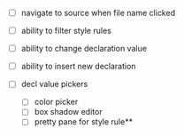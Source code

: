 - [ ] navigate to source when file name clicked
- [ ] ability to filter style rules
- [ ] ability to change declaration value
- [ ] ability to insert new declaration


- [ ] decl value pickers
  - [ ] color picker
  - [ ] box shadow editor
  - [ ] pretty pane for style rule**